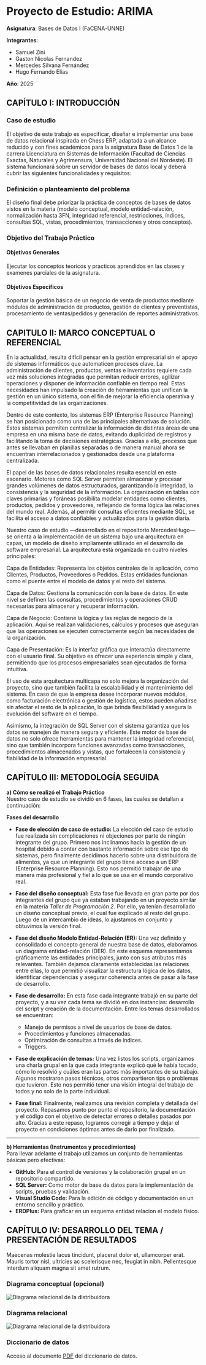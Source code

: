 # Proyecto de Estudio: ARIMA

**Asignatura**: Bases de Datos I (FaCENA-UNNE)

**Integrantes**:

- Samuel Zini
- Gaston Nicolas Fernandez
- Mercedes Silvana Fernández
- Hugo Fernando Elias

**Año**: 2025

## CAPÍTULO I: INTRODUCCIÓN

### Caso de estudio

El objetivo de este trabajo es especificar, diseñar e implementar una base de datos relacional inspirada en Chess ERP, adaptada a un alcance reducido y con fines académicos para la asignatura Base de Datos 1 de la carrera Licenciatura en Sistemas de Información (Facultad de Ciencias Exactas, Naturales y Agrimensura, Universidad Nacional del Nordeste). El sistema funcionará sobre un servidor de bases de datos local y deberá cubrir las siguientes funcionalidades y requisitos:

### Definición o planteamiento del problema

El diseño final debe priorizar la práctica de conceptos de bases de datos vistos en la materia (modelo conceptual, modelo entidad-relación, normalización hasta 3FN, integridad referencial, restricciones, índices, consultas SQL, vistas, procedimientos, transacciones y otros conceptos).

### Objetivo del Trabajo Práctico

#### Objetivos Generales

Ejecutar los conceptos teoricos y practicos aprendidos en las clases y examenes parciales de la asignatura.

#### Objetivos Específicos

Soportar la gestión básica de un negocio de venta de productos mediante módulos de administración de productos, gestión de clientes y preventistas, procesamiento de ventas/pedidos y generación de reportes administrativos.

## CAPITULO II: MARCO CONCEPTUAL O REFERENCIAL

En la actualidad, resulta difícil pensar en la gestión empresarial sin el apoyo de sistemas informáticos que automaticen procesos clave. La administración de clientes, productos, ventas e inventarios requiere cada vez más soluciones integradas que permitan reducir errores, agilizar operaciones y disponer de información confiable en tiempo real. Estas necesidades han impulsado la creación de herramientas que unifican la gestión en un único sistema, con el fin de mejorar la eficiencia operativa y la competitividad de las organizaciones.

Dentro de este contexto, los sistemas ERP (Enterprise Resource Planning) se han posicionado como una de las principales alternativas de solución. Estos sistemas permiten centralizar la información de distintas áreas de una empresa en una misma base de datos, evitando duplicidad de registros y facilitando la toma de decisiones estratégicas. Gracias a ello, procesos que antes se llevaban en planillas separadas o de manera manual ahora se encuentran interrelacionados y gestionados desde una plataforma centralizada.

El papel de las bases de datos relacionales resulta esencial en este escenario. Motores como SQL Server permiten almacenar y procesar grandes volúmenes de datos estructurados, garantizando la integridad, la consistencia y la seguridad de la información. La organización en tablas con claves primarias y foráneas posibilita modelar entidades como clientes, productos, pedidos y proveedores, reflejando de forma lógica las relaciones del mundo real. Además, al permitir consultas eficientes mediante SQL, se facilita el acceso a datos confiables y actualizados para la gestión diaria.

Nuestro caso de estudio —desarrollado en el repositorio MercedesHugo— se orienta a la implementación de un sistema bajo una arquitectura en capas, un modelo de diseño ampliamente utilizado en el desarrollo de software empresarial. La arquitectura está organizada en cuatro niveles principales:

Capa de Entidades: Representa los objetos centrales de la aplicación, como Clientes, Productos, Proveedores o Pedidos. Estas entidades funcionan como el puente entre el modelo de datos y el resto del sistema.

Capa de Datos: Gestiona la comunicación con la base de datos. En este nivel se definen las consultas, procedimientos y operaciones CRUD necesarias para almacenar y recuperar información.

Capa de Negocio: Contiene la lógica y las reglas de negocio de la aplicación. Aquí se realizan validaciones, cálculos y procesos que aseguran que las operaciones se ejecuten correctamente según las necesidades de la organización.

Capa de Presentación: Es la interfaz gráfica que interactúa directamente con el usuario final. Su objetivo es ofrecer una experiencia simple y clara, permitiendo que los procesos empresariales sean ejecutados de forma intuitiva.

El uso de esta arquitectura multicapa no solo mejora la organización del proyecto, sino que también facilita la escalabilidad y el mantenimiento del sistema. En caso de que la empresa desee incorporar nuevos módulos, como facturación electrónica o gestión de logística, estos pueden añadirse sin afectar el resto de la aplicación, lo que brinda flexibilidad y asegura la evolución del software en el tiempo.

Asimismo, la integración de SQL Server con el sistema garantiza que los datos se manejen de manera segura y eficiente. Este motor de base de datos no solo ofrece herramientas para mantener la integridad referencial, sino que también incorpora funciones avanzadas como transacciones, procedimientos almacenados y vistas, que fortalecen la consistencia y fiabilidad de la información empresarial.

## CAPÍTULO III: METODOLOGÍA SEGUIDA

**a) Cómo se realizó el Trabajo Práctico**  
Nuestro caso de estudio se dividió en 6 fases, las cuales se detallan a continuación:

**Fases del desarrollo**  

- **Fase de elección de caso de estudio:** La elección del caso de estudio fue realizada sin complicaciones ni objeciones por parte de ningún integrante del grupo. Primero nos inclinamos hacia la gestión de un hospital debido a contar con bastante información sobre ese tipo de sistemas, pero finalmente decidimos hacerlo sobre una distribuidora de alimentos, ya que un integrante del grupo tiene acceso a un ERP (Enterprise Resource Planning). Esto nos permitió trabajar de una manera más profesional y fiel a lo que se usa en el mundo corporativo real.  

- **Fase del diseño conceptual:** Esta fase fue llevada en gran parte por dos integrantes del grupo que ya estaban trabajando en un proyecto similar en la materia *Taller de Programación 2*. Por ello, ya tenían desarrollado un diseño conceptual previo, el cual fue explicado al resto del grupo. Luego de un intercambio de ideas, lo ajustamos en conjunto y obtuvimos la versión final.  

- **Fase del diseño Modelo Entidad-Relación (ER):** Una vez definido y consolidado el concepto general de nuestra base de datos, elaboramos un diagrama entidad-relación (DER). En este esquema representamos gráficamente las entidades principales, junto con sus atributos más relevantes. También dejamos claramente establecidas las relaciones entre ellas, lo que permitió visualizar la estructura lógica de los datos, identificar dependencias y asegurar coherencia antes de pasar a la fase de desarrollo.  

- **Fase de desarrollo:** En esta fase cada integrante trabajó en su parte del proyecto, y a su vez cada tema se dividió en dos instancias: desarrollo del script y creación de la documentación. Entre los temas desarrollados se encuentran:  
  - Manejo de permisos a nivel de usuarios de base de datos.  
  - Procedimientos y funciones almacenadas.  
  - Optimización de consultas a través de índices.  
  - Triggers.  

- **Fase de explicación de temas:** Una vez listos los scripts, organizamos una charla grupal en la que cada integrante explicó qué le había tocado, cómo lo resolvió y cuáles eran las partes más importantes de su trabajo. Algunos mostraron pasos técnicos, otros compartieron tips o problemas que tuvieron. Esto nos permitió tener una visión integral del trabajo de todos y no solo de la parte individual.  

- **Fase final:** Finalmente, realizamos una revisión completa y detallada del proyecto. Repasamos punto por punto el repositorio, la documentación y el código con el objetivo de detectar errores o detalles pasados por alto. Gracias a este repaso, logramos corregir a tiempo y dejar el proyecto en condiciones óptimas antes de darlo por finalizado.  

---

**b) Herramientas (Instrumentos y procedimientos)**  
Para llevar adelante el trabajo utilizamos un conjunto de herramientas básicas pero efectivas:  

- **GitHub:** Para el control de versiones y la colaboración grupal en un repositorio compartido.
- **SQL Server:** Como motor de base de datos para la implementación de scripts, pruebas y validación.
- **Visual Studio Code:** Para la edición de código y documentación en un entorno sencillo y práctico.
- **ERDPlus:** Para graficar en un esquema entidad relacion el modelo fisico.

## CAPÍTULO IV: DESARROLLO DEL TEMA / PRESENTACIÓN DE RESULTADOS

Maecenas molestie lacus tincidunt, placerat dolor et, ullamcorper erat. Mauris tortor nisl, ultricies ac scelerisque nec, feugiat in nibh. Pellentesque interdum aliquam magna sit amet rutrum.

### Diagrama conceptual (opcional)

![Diagrama relacional de la distribuidora](doc/diagrama_conceptual.png)

### Diagrama relacional

![Diagrama relacional de la distribuidora](doc/esquema_relacional_distribuidora.png)

### Diccionario de datos

Acceso al documento [PDF](doc/diccionario_datos.pdf) del diccionario de datos.
